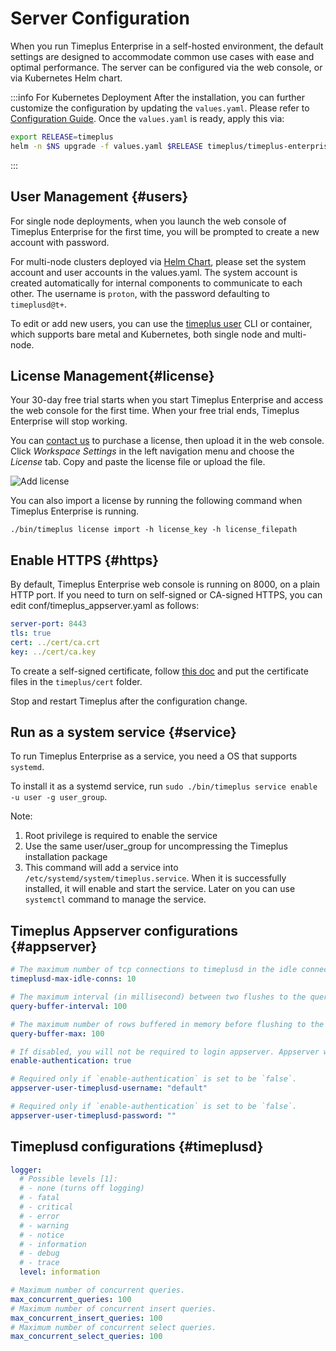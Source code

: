 # Server Configuration

When you run Timeplus Enterprise in a self-hosted environment, the default settings are designed to accommodate common use cases with ease and optimal performance. The server can be configured via the web console, or via Kubernetes Helm chart.

:::info For Kubernetes Deployment
After the installation, you can further customize the configuration by updating the `values.yaml`. Please refer to [Configuration Guide](/k8s-helm#configuration-guide). Once the `values.yaml` is ready, apply this via:

```bash
export RELEASE=timeplus
helm -n $NS upgrade -f values.yaml $RELEASE timeplus/timeplus-enterprise
```
:::

## User Management {#users}

For single node deployments, when you launch the web console of Timeplus Enterprise for the first time, you will be prompted to create a new account with password.

For multi-node clusters deployed via [Helm Chart](/k8s-helm), please set the system account and user accounts in the values.yaml. The system account is created automatically for internal components to communicate to each other. The username is `proton`, with the password defaulting to `timeplusd@t+`.

To edit or add new users, you can use the [timeplus user](/cli-user) CLI or container, which supports bare metal and Kubernetes, both single node and multi-node.

## License Management{#license}

Your 30-day free trial starts when you start Timeplus Enterprise and access the web console for the first time. When your free trial ends, Timeplus Enterprise will stop working.

You can [contact us](mailto:support@timeplus.com) to purchase a license, then upload it in the web console. Click *Workspace Settings* in the left navigation menu and choose the *License* tab. Copy and paste the license file or upload the file.

![Add license](/img/add_license.png)

You can also import a license by running the following command when Timeplus Enterprise is running.

```
./bin/timeplus license import -h license_key -h license_filepath
```

## Enable HTTPS {#https}

By default, Timeplus Enterprise web console is running on 8000, on a plain HTTP port. If you need to turn on self-signed or CA-signed HTTPS, you can edit conf/timeplus_appserver.yaml as follows:

```yaml
server-port: 8443
tls: true
cert: ../cert/ca.crt
key: ../cert/ca.key
```

To create a self-signed certificate, follow [this doc](https://access.redhat.com/documentation/en-us/red_hat_enterprise_linux/8/html/securing_networks/creating-and-managing-tls-keys-and-certificates_securing-networks) and put the certificate files in the `timeplus/cert` folder.

Stop and restart Timeplus after the configuration change.

## Run as a system service {#service}

To run Timeplus Enterprise as a service, you need a OS that supports `systemd`.

To install it as a systemd service, run `sudo ./bin/timeplus service enable -u user -g user_group`.

Note:

1. Root privilege is required to enable the service
2. Use the same user/user_group for uncompressing the Timeplus installation package
3. This command will add a service into `/etc/systemd/system/timeplus.service`. When it is successfully installed, it will enable and start the service. Later on you can use `systemctl` command to manage the service.

## Timeplus Appserver configurations {#appserver}

```yaml
# The maximum number of tcp connections to timeplusd in the idle connection pool
timeplusd-max-idle-conns: 10

# The maximum interval (in millisecond) between two flushes to the query SSE channel.
query-buffer-interval: 100

# The maximum number of rows buffered in memory before flushing to the query SSE channel.
query-buffer-max: 100

# If disabled, you will not be required to login appserver. Appserver will always behaviour as the timeplusd user configured in `appserver-user-timeplusd-username`
enable-authentication: true

# Required only if `enable-authentication` is set to be `false`.
appserver-user-timeplusd-username: "default"

# Required only if `enable-authentication` is set to be `false`.
appserver-user-timeplusd-password: ""
```

## Timeplusd configurations {#timeplusd}

```yaml
logger:
  # Possible levels [1]:
  # - none (turns off logging)
  # - fatal
  # - critical
  # - error
  # - warning
  # - notice
  # - information
  # - debug
  # - trace
  level: information

# Maximum number of concurrent queries.
max_concurrent_queries: 100
# Maximum number of concurrent insert queries.
max_concurrent_insert_queries: 100
# Maximum number of concurrent select queries.
max_concurrent_select_queries: 100
```
